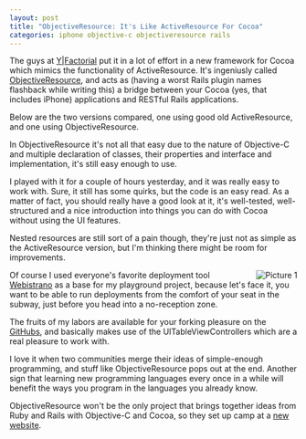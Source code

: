 ```yaml
---
layout: post
title: "ObjectiveResource: It's Like ActiveResource For Cocoa"
categories: iphone objective-c objectiveresource rails
---
```

The guys at [Y|Factorial](http://www.yfactorial.com) put it in a lot of effort in a new framework for Cocoa which mimics the functionality of ActiveResource. It's ingeniusly called [ObjectiveResource](http://github.com/yfactorial/objectiveresource/tree/master), and acts as (having a worst Rails plugin names flashback while writing this) a bridge between your Cocoa (yes, that includes iPhone) applications and RESTful Rails applications.

Below are the two versions compared, one using good old ActiveResource, and one using ObjectiveResource.

<script src="http://gist.github.com/59322.js"></script>

In ObjectiveResource it's not all that easy due to the nature of Objective-C and multiple declaration of classes, their properties and interface and implementation, it's still easy enough to use.

I played with it for a couple of hours yesterday, and it was really easy to work with. Sure, it still has some quirks, but the code is an easy read. As a matter of fact, you should really have a good look at it, it's well-tested, well-structured and a nice introduction into things you can do with Cocoa without using the UI features.

Nested resources are still sort of a pain though, they're just not as simple as the ActiveResource version, but I'm thinking there might be room for improvements.

<script src="http://gist.github.com/59330.js"></script>

<img src="http://img.skitch.com/20090206-p7rm638qh4sjjxusisu8gradty.jpg" alt="Picture 1" style="float:right; margin-left: 10px"/>

Of course I used everyone's favorite deployment tool [Webistrano](http://labs.peritor.com/webistrano) as a base for my playground project, because let's face it, you want to be able to run deployments from the comfort of your seat in the subway, just before you head into a no-reception zone.

The fruits of my labors are available for your forking pleasure on the [GitHubs](http://github.com/mattmatt/imacistrano/tree/master), and basically makes use of the UITableViewControllers which are a real pleasure to work with.

I love it when two communities merge their ideas of simple-enough programming, and stuff like ObjectiveResource pops out at the end. Another sign that learning new programming languages every once in a while will benefit the ways you program in the languages you already know.

ObjectiveResource won't be the only project that brings together ideas from Ruby and Rails with Objective-C and Cocoa, so they set up camp at a [new website](http://www.iphoneonrails.com/).